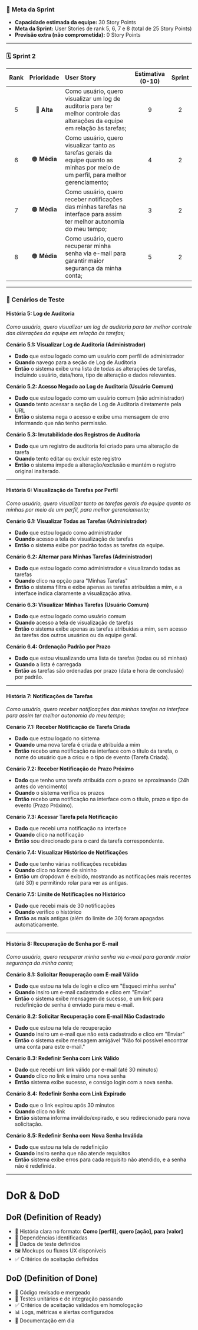 ### 🥅 **Meta da Sprint**

- **Capacidade estimada da equipe:** 30 Story Points  
- **Meta da Sprint:** User Stories de rank 5, 6, 7 e 8 (total de 25 Story Points)  
- **Previsão extra (não comprometida):** 0 Story Points  

---

### 🗓️ **Sprint 2**

| Rank | Prioridade | User Story | Estimativa (0-10) | Sprint |
|:---:|:---:|:---|:---:|:---:|
| 5 | 🔴 **Alta** | Como usuário, quero visualizar um log de auditoria para ter melhor controle das alterações da equipe em relação às tarefas; | 9 | 2 |
| 6 | 🟠 **Média** | Como usuário, quero visualizar tanto as tarefas gerais da equipe quanto as minhas por meio de um perfil, para melhor gerenciamento; | 4 | 2 |
| 7 | 🟠 **Média** | Como usuário, quero receber notificações das minhas tarefas na interface para assim ter melhor autonomia do meu tempo; | 3 | 2 |
| 8 | 🟠 **Média** | Como usuário, quero recuperar minha senha via e-mail para garantir maior segurança da minha conta; | 5 | 2 |

---

### **🧪 Cenários de Teste**

#### **História 5: Log de Auditoria**

*Como usuário, quero visualizar um log de auditoria para ter melhor controle das alterações da equipe em relação às tarefas;*

**Cenário 5.1: Visualizar Log de Auditoria (Administrador)**

- **Dado** que estou logado como um usuário com perfil de administrador  
- **Quando** navego para a seção de Log de Auditoria  
- **Então** o sistema exibe uma lista de todas as alterações de tarefas, incluindo usuário, data/hora, tipo de alteração e dados relevantes.  

**Cenário 5.2: Acesso Negado ao Log de Auditoria (Usuário Comum)**

- **Dado** que estou logado como um usuário comum (não administrador)  
- **Quando** tento acessar a seção de Log de Auditoria diretamente pela URL  
- **Então** o sistema nega o acesso e exibe uma mensagem de erro informando que não tenho permissão.  

**Cenário 5.3: Imutabilidade dos Registros de Auditoria**

- **Dado** que um registro de auditoria foi criado para uma alteração de tarefa  
- **Quando** tento editar ou excluir este registro  
- **Então** o sistema impede a alteração/exclusão e mantém o registro original inalterado.  

---

#### **História 6: Visualização de Tarefas por Perfil**

*Como usuário, quero visualizar tanto as tarefas gerais da equipe quanto as minhas por meio de um perfil, para melhor gerenciamento;*

**Cenário 6.1: Visualizar Todas as Tarefas (Administrador)**

- **Dado** que estou logado como administrador  
- **Quando** acesso a tela de visualização de tarefas  
- **Então** o sistema exibe por padrão todas as tarefas da equipe.  

**Cenário 6.2: Alternar para Minhas Tarefas (Administrador)**

- **Dado** que estou logado como administrador e visualizando todas as tarefas  
- **Quando** clico na opção para "Minhas Tarefas"  
- **Então** o sistema filtra e exibe apenas as tarefas atribuídas a mim, e a interface indica claramente a visualização ativa.  

**Cenário 6.3: Visualizar Minhas Tarefas (Usuário Comum)**

- **Dado** que estou logado como usuário comum  
- **Quando** acesso a tela de visualização de tarefas  
- **Então** o sistema exibe apenas as tarefas atribuídas a mim, sem acesso às tarefas dos outros usuários ou da equipe geral.  

**Cenário 6.4: Ordenação Padrão por Prazo**

- **Dado** que estou visualizando uma lista de tarefas (todas ou só minhas)  
- **Quando** a lista é carregada  
- **Então** as tarefas são ordenadas por prazo (data e hora de conclusão) por padrão.  

---

#### **História 7: Notificações de Tarefas**

*Como usuário, quero receber notificações das minhas tarefas na interface para assim ter melhor autonomia do meu tempo;*

**Cenário 7.1: Receber Notificação de Tarefa Criada**

- **Dado** que estou logado no sistema  
- **Quando** uma nova tarefa é criada e atribuída a mim  
- **Então** recebo uma notificação na interface com o título da tarefa, o nome do usuário que a criou e o tipo de evento (Tarefa Criada).  

**Cenário 7.2: Receber Notificação de Prazo Próximo**

- **Dado** que tenho uma tarefa atribuída com o prazo se aproximando (24h antes do vencimento)  
- **Quando** o sistema verifica os prazos  
- **Então** recebo uma notificação na interface com o título, prazo e tipo de evento (Prazo Próximo).  

**Cenário 7.3: Acessar Tarefa pela Notificação**

- **Dado** que recebi uma notificação na interface  
- **Quando** clico na notificação  
- **Então** sou direcionado para o card da tarefa correspondente.  

**Cenário 7.4: Visualizar Histórico de Notificações**

- **Dado** que tenho várias notificações recebidas  
- **Quando** clico no ícone de sininho  
- **Então** um dropdown é exibido, mostrando as notificações mais recentes (até 30) e permitindo rolar para ver as antigas.  

**Cenário 7.5: Limite de Notificações no Histórico**

- **Dado** que recebi mais de 30 notificações  
- **Quando** verifico o histórico  
- **Então** as mais antigas (além do limite de 30) foram apagadas automaticamente.  

---

#### **História 8: Recuperação de Senha por E-mail**

*Como usuário, quero recuperar minha senha via e-mail para garantir maior segurança da minha conta;*

**Cenário 8.1: Solicitar Recuperação com E-mail Válido**

- **Dado** que estou na tela de login e clico em "Esqueci minha senha"  
- **Quando** insiro um e-mail cadastrado e clico em "Enviar"  
- **Então** o sistema exibe mensagem de sucesso, e um link para redefinição de senha é enviado para meu e-mail.  

**Cenário 8.2: Solicitar Recuperação com E-mail Não Cadastrado**

- **Dado** que estou na tela de recuperação  
- **Quando** insiro um e-mail que não está cadastrado e clico em "Enviar"  
- **Então** o sistema exibe mensagem amigável "Não foi possível encontrar uma conta para este e-mail."  

**Cenário 8.3: Redefinir Senha com Link Válido**

- **Dado** que recebi um link válido por e-mail (até 30 minutos)  
- **Quando** clico no link e insiro uma nova senha  
- **Então** sistema exibe sucesso, e consigo login com a nova senha.  

**Cenário 8.4: Redefinir Senha com Link Expirado**

- **Dado** que o link expirou após 30 minutos  
- **Quando** clico no link  
- **Então** sistema informa inválido/expirado, e sou redirecionado para nova solicitação.  

**Cenário 8.5: Redefinir Senha com Nova Senha Inválida**

- **Dado** que estou na tela de redefinição  
- **Quando** insiro senha que não atende requisitos  
- **Então** sistema exibe erros para cada requisito não atendido, e a senha não é redefinida.  

---

# **DoR & DoD**

## **DoR (Definition of Ready)**

- 📝 História clara no formato: **Como [perfil], quero [ação], para [valor]**
- 🔗 Dependências identificadas
- 🧪 Dados de teste definidos
- 🖼️ Mockups ou fluxos UX disponíveis
- ✅ Critérios de aceitação definidos

## **DoD (Definition of Done)**

- 🤝 Código revisado e mergeado
- 🧪 Testes unitários e de integração passando
- ✅ Critérios de aceitação validados em homologação
- 📊 Logs, métricas e alertas configurados
- 📜 Documentação em dia
